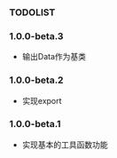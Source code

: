 ### TODOLIST

### 1.0.0-beta.3
- 输出Data作为基类

### 1.0.0-beta.2
- 实现export

### 1.0.0-beta.1
- 实现基本的工具函数功能
